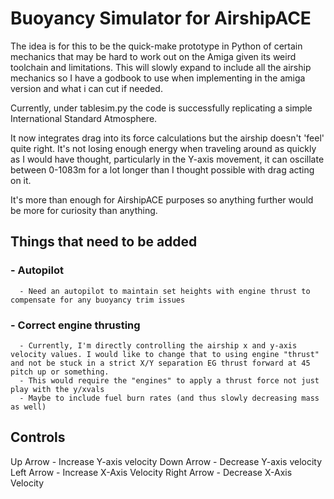 # Buoyancy Simulator for AirshipACE

The idea is for this to be the quick-make prototype in Python of certain mechanics that may be hard to work out on the Amiga given its weird toolchain and limitations. This will slowly expand to include all the airship mechanics so I have a godbook to use when implementing in the amiga version and what i can cut if needed.

Currently, under tablesim.py the code is successfully replicating a simple International Standard Atmosphere.

It now integrates drag into its force calculations but the airship doesn't 'feel' quite right. It's not losing enough energy when traveling around as quickly as I would have thought, particularly in the Y-axis movement, it can oscillate between 0-1083m for a lot longer than I thought possible with drag acting on it.

It's more than enough for AirshipACE purposes so anything further would be more for curiosity than anything.

## Things that need to be added
### - Autopilot
      - Need an autopilot to maintain set heights with engine thrust to compensate for any buoyancy trim issues
### - Correct engine thrusting
      - Currently, I'm directly controlling the airship x and y-axis velocity values. I would like to change that to using engine "thrust" and not be stuck in a strict X/Y separation EG thrust forward at 45 pitch up or something.
      - This would require the "engines" to apply a thrust force not just play with the y/xvals
      - Maybe to include fuel burn rates (and thus slowly decreasing mass as well) 


## Controls
Up Arrow - Increase Y-axis velocity
Down Arrow - Decrease Y-axis velocity
Left Arrow - Increase  X-Axis Velocity
Right Arrow - Decrease X-Axis Velocity
